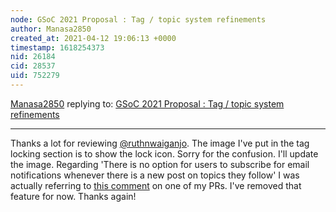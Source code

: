 ```yaml
---
node: GSoC 2021 Proposal : Tag / topic system refinements
author: Manasa2850
created_at: 2021-04-12 19:06:13 +0000
timestamp: 1618254373
nid: 26184
cid: 28537
uid: 752279
---
```




[Manasa2850](../profile/Manasa2850) replying to: [GSoC 2021 Proposal : Tag / topic system refinements](../notes/Manasa2850/04-10-2021/gsoc-2021-proposal-tag-topic-system-refinements)

----
Thanks a lot for reviewing [@ruthnwaiganjo](/profile/ruthnwaiganjo). 
The image I've put in the tag locking section is to show the lock icon. Sorry for the confusion. I'll update the image.
Regarding 'There is no option for users to subscribe for email notifications whenever there is a new post on topics they follow' I was actually referring to [this comment](https://github.com/publiclab/plots2/pull/9240#discussion_r586622062) on one of my PRs.
I've removed that feature for now.
Thanks again!
